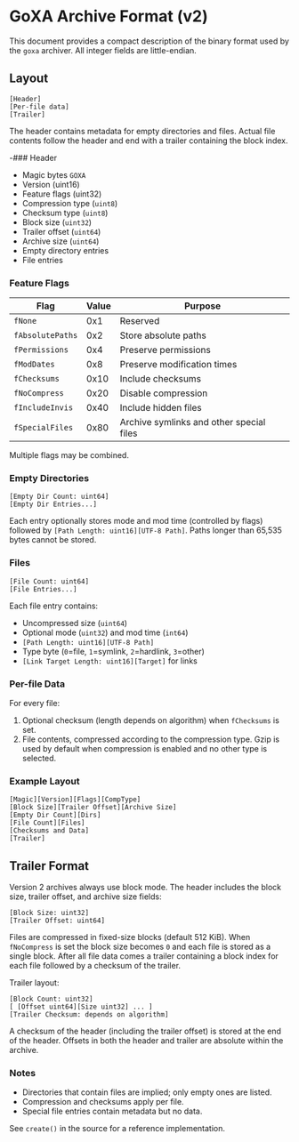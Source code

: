 # GoXA Archive Format (v2)

This document provides a compact description of the binary format used by the `goxa` archiver. All integer fields are little-endian.

## Layout

```
[Header]
[Per-file data]
[Trailer]
```

The header contains metadata for empty directories and files. Actual file contents follow the header and end with a trailer containing the block index.

-### Header
- Magic bytes `GOXA`
- Version (uint16)
- Feature flags (uint32)
- Compression type (`uint8`)
- Checksum type (`uint8`)
- Block size (`uint32`)
- Trailer offset (`uint64`)
- Archive size (`uint64`)
- Empty directory entries
- File entries

### Feature Flags

| Flag            | Value | Purpose                                   |
|-----------------|-------|-------------------------------------------|
| `fNone`         | 0x1   | Reserved                                  |
| `fAbsolutePaths`| 0x2   | Store absolute paths                      |
| `fPermissions`  | 0x4   | Preserve permissions                      |
| `fModDates`     | 0x8   | Preserve modification times               |
| `fChecksums`    | 0x10  | Include checksums                         |
| `fNoCompress`   | 0x20  | Disable compression                       |
| `fIncludeInvis` | 0x40  | Include hidden files                      |
| `fSpecialFiles` | 0x80  | Archive symlinks and other special files  |

Multiple flags may be combined.

### Empty Directories

```
[Empty Dir Count: uint64]
[Empty Dir Entries...]
```
Each entry optionally stores mode and mod time (controlled by flags) followed by
`[Path Length: uint16][UTF‑8 Path]`. Paths longer than 65,535 bytes cannot be
stored.

### Files

```
[File Count: uint64]
[File Entries...]
```
Each file entry contains:
* Uncompressed size (`uint64`)
* Optional mode (`uint32`) and mod time (`int64`)
* `[Path Length: uint16][UTF‑8 Path]`
* Type byte (`0`=file, `1`=symlink, `2`=hardlink, `3`=other)
* `[Link Target Length: uint16][Target]` for links

### Per-file Data

For every file:
1. Optional checksum (length depends on algorithm) when `fChecksums` is set.
2. File contents, compressed according to the compression type. Gzip is used by default when compression is enabled and no other type is selected.

### Example Layout

```
[Magic][Version][Flags][CompType]
[Block Size][Trailer Offset][Archive Size]
[Empty Dir Count][Dirs]
[File Count][Files]
[Checksums and Data]
[Trailer]
```

## Trailer Format

Version 2 archives always use block mode. The header includes the block size, trailer offset, and archive size fields:

```
[Block Size: uint32]
[Trailer Offset: uint64]
```

Files are compressed in fixed-size blocks (default 512&nbsp;KiB). When
`fNoCompress` is set the block size becomes `0` and each file is stored as a
single block. After all file data comes a trailer containing a block index for
each file followed by a checksum of the trailer.

Trailer layout:

```
[Block Count: uint32]
[ [Offset uint64][Size uint32] ... ]
[Trailer Checksum: depends on algorithm]
```

A checksum of the header (including the trailer offset) is stored at the end of
the header. Offsets in both the header and trailer are
absolute within the archive.

### Notes
- Directories that contain files are implied; only empty ones are listed.
- Compression and checksums apply per file.
- Special file entries contain metadata but no data.

See `create()` in the source for a reference implementation.
